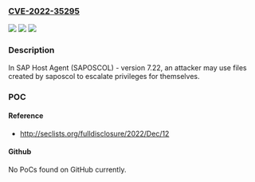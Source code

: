 ### [CVE-2022-35295](https://cve.mitre.org/cgi-bin/cvename.cgi?name=CVE-2022-35295)
![](https://img.shields.io/static/v1?label=Product&message=SAP%20Host%20Agent%20(SAPOSCOL)&color=blue)
![](https://img.shields.io/static/v1?label=Version&message=%3D%207.22%20&color=brighgreen)
![](https://img.shields.io/static/v1?label=Vulnerability&message=CWE-755&color=brighgreen)

### Description

In SAP Host Agent (SAPOSCOL) - version 7.22, an attacker may use files created by saposcol to escalate privileges for themselves.

### POC

#### Reference
- http://seclists.org/fulldisclosure/2022/Dec/12

#### Github
No PoCs found on GitHub currently.

